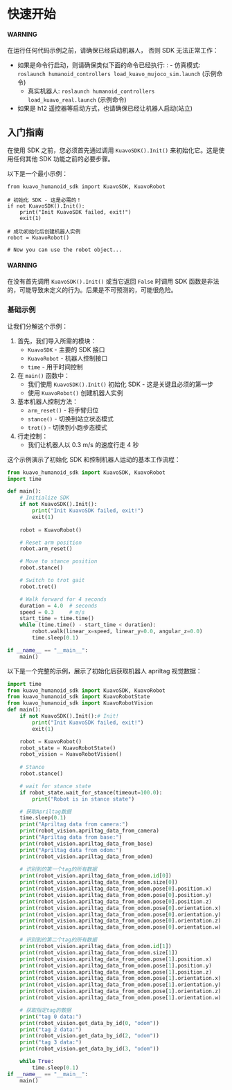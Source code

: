 <a id="quickstart"></a>

# 快速开始

#### WARNING
在运行任何代码示例之前，请确保已经启动机器人， 否则 SDK 无法正常工作：

- 如果是命令行启动，则请确保类似下面的命令已经执行:
  : - 仿真模式: `roslaunch humanoid_controllers load_kuavo_mujoco_sim.launch` (示例命令)
    - 真实机器人: `roslaunch humanoid_controllers load_kuavo_real.launch` (示例命令)
- 如果是 h12 遥控器等启动方式，也请确保已经让机器人启动(站立)

## 入门指南

在使用 SDK 之前，您必须首先通过调用 `KuavoSDK().Init()` 来初始化它。这是使用任何其他 SDK 功能之前的必要步骤。

以下是一个最小示例：

```python3
from kuavo_humanoid_sdk import KuavoSDK, KuavoRobot

# 初始化 SDK - 这是必需的！
if not KuavoSDK().Init():
    print("Init KuavoSDK failed, exit!")
    exit(1)

# 成功初始化后创建机器人实例
robot = KuavoRobot()

# Now you can use the robot object...
```

#### WARNING
在没有首先调用 `KuavoSDK().Init()` 或当它返回 `False` 时调用 SDK 函数是非法的，可能导致未定义的行为。后果是不可预测的，可能很危险。

### 基础示例

让我们分解这个示例：

1. 首先，我们导入所需的模块：
   - `KuavoSDK` - 主要的 SDK 接口
   - `KuavoRobot` - 机器人控制接口
   - `time` - 用于时间控制
2. 在 `main()` 函数中：
   - 我们使用 `KuavoSDK().Init()` 初始化 SDK - 这是关键且必须的第一步
   - 使用 `KuavoRobot()` 创建机器人实例
3. 基本机器人控制方法：
   - `arm_reset()` - 将手臂归位
   - `stance()` - 切换到站立状态模式
   - `trot()` - 切换到小跑步态模式
4. 行走控制：
   - 我们让机器人以 0.3 m/s 的速度行走 4 秒

这个示例演示了初始化 SDK 和控制机器人运动的基本工作流程：

```python
from kuavo_humanoid_sdk import KuavoSDK, KuavoRobot
import time

def main():
    # Initialize SDK
    if not KuavoSDK().Init():
        print("Init KuavoSDK failed, exit!")
        exit(1)
        
    robot = KuavoRobot()

    # Reset arm position
    robot.arm_reset()

    # Move to stance position
    robot.stance()

    # Switch to trot gait
    robot.trot()

    # Walk forward for 4 seconds
    duration = 4.0  # seconds
    speed = 0.3     # m/s
    start_time = time.time()
    while (time.time() - start_time < duration):
        robot.walk(linear_x=speed, linear_y=0.0, angular_z=0.0)
        time.sleep(0.1)

if __name__ == "__main__":
    main()
```

以下是一个完整的示例，展示了初始化后获取机器人 apriltag 视觉数据：

```python
import time
from kuavo_humanoid_sdk import KuavoSDK, KuavoRobot
from kuavo_humanoid_sdk import KuavoRobotState
from kuavo_humanoid_sdk import KuavoRobotVision
def main():
    if not KuavoSDK().Init():# Init!
        print("Init KuavoSDK failed, exit!")
        exit(1)

    robot = KuavoRobot() 
    robot_state = KuavoRobotState()
    robot_vision = KuavoRobotVision()
    
    # Stance
    robot.stance()

    # wait for stance state
    if robot_state.wait_for_stance(timeout=100.0):
        print("Robot is in stance state")

    # 获取Apriltag数据
    time.sleep(0.1)
    print("Apriltag data from camera:")
    print(robot_vision.apriltag_data_from_camera)
    print("Apriltag data from base:")
    print(robot_vision.apriltag_data_from_base)
    print("Apriltag data from odom:")
    print(robot_vision.apriltag_data_from_odom)
    
    # 识别到的第一个tag的所有数据
    print(robot_vision.apriltag_data_from_odom.id[0])
    print(robot_vision.apriltag_data_from_odom.size[0])
    print(robot_vision.apriltag_data_from_odom.pose[0].position.x)
    print(robot_vision.apriltag_data_from_odom.pose[0].position.y)
    print(robot_vision.apriltag_data_from_odom.pose[0].position.z)
    print(robot_vision.apriltag_data_from_odom.pose[0].orientation.x)
    print(robot_vision.apriltag_data_from_odom.pose[0].orientation.y)
    print(robot_vision.apriltag_data_from_odom.pose[0].orientation.z)
    print(robot_vision.apriltag_data_from_odom.pose[0].orientation.w)

    # 识别到的第二个tag的所有数据
    print(robot_vision.apriltag_data_from_odom.id[1])
    print(robot_vision.apriltag_data_from_odom.size[1])
    print(robot_vision.apriltag_data_from_odom.pose[1].position.x)
    print(robot_vision.apriltag_data_from_odom.pose[1].position.y)
    print(robot_vision.apriltag_data_from_odom.pose[1].position.z)
    print(robot_vision.apriltag_data_from_odom.pose[1].orientation.x)
    print(robot_vision.apriltag_data_from_odom.pose[1].orientation.y)
    print(robot_vision.apriltag_data_from_odom.pose[1].orientation.z)
    print(robot_vision.apriltag_data_from_odom.pose[1].orientation.w)

    # 获取指定tag的数据
    print("tag 0 data:")
    print(robot_vision.get_data_by_id(0, "odom"))
    print("tag 2 data:")
    print(robot_vision.get_data_by_id(2, "odom"))
    print("tag 3 data:")
    print(robot_vision.get_data_by_id(3, "odom"))

    while True:
        time.sleep(0.1)
if __name__ == "__main__":
    main()
```
